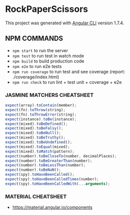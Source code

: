 # RockPaperScissors

This project was generated with [Angular CLI](https://github.com/angular/angular-cli) version 1.7.4.

## NPM COMMANDS

 * `npm start` to run the server
 * `npm test` to run test in watch mode
 * `npm build` to build production code
 * `npm e2e` to run e2e tests
 * `npm run coverage` to run test and see coverage (report: ./coverage/index.html)
 * `npm run check` to run lint + test unit + coverage + e2e

### JASMINE MATCHERS CHEATSHEET

```javascript
expect(array).toContain(member);
expect(fn).toThrow(string);
expect(fn).toThrowError(string);
expect(instance).toBe(instance);
expect(mixed).toBeDefined();
expect(mixed).toBeFalsy();
expect(mixed).toBeNull();
expect(mixed).toBeTruthy();
expect(mixed).toBeUndefined();
expect(mixed).toEqual(mixed);
expect(mixed).toMatch(pattern);
expect(number).toBeCloseTo(number, decimalPlaces);
expect(number).toBeGreaterThan(number);
expect(number).toBeLessThan(number);
expect(number).toBeNaN();
expect(spy).toHaveBeenCalled();
expect(spy).toHaveBeenCalledTimes(number);
expect(spy).toHaveBeenCalledWith(...arguments);
```

### MATERIAL CHEATSHEET

 * https://material.angular.io/components
